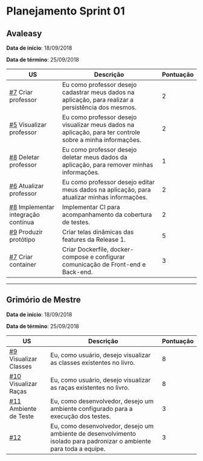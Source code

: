 # Planejamento Sprint 01

## Avaleasy

**Data de início**: 18/09/2018

**Data de término**: 25/09/2018

| US | Descrição | Pontuação |
|---|---|---|
| [#7](https://github.com/MPS-FGA/Avaleasy-backend/issues/7) Criar professor | Eu como professor desejo cadastrar meus dados na aplicação, para realizar a persistência dos mesmos. | 2 |
| [#5](https://github.com/MPS-FGA/Avaleasy-backend/issues/5) Visualizar professor | Eu como professor desejo visualizar meus dados na aplicação, para ter controle sobre a minha informações. | 2 |
| [#8](https://github.com/MPS-FGA/Avaleasy-backend/issues/8) Deletar professor | Eu como professor desejo deletar meus dados da aplicação, para remover minhas informações. | 1 |
| [#6](https://github.com/MPS-FGA/Avaleasy-backend/issues/6) Atualizar professor | Eu como professor desejo editar meus dados na aplicação, para atualizar minhas informações. | 2 |
| [#8](https://github.com/MPS-FGA/Avaleasy-app/issues/8) Implementar integração contínua| Implementar CI para acompanhamento da cobertura de testes. | 2 |
| [#9](https://github.com/MPS-FGA/Avaleasy-app/issues/9) Produzir protótipo| Criar telas dinâmicas das features da Release 1. | 5 |
| [#7](https://github.com/MPS-FGA/Avaleasy-app/issues/7) Criar container| Criar Dockerfile, docker-compose e configurar comunicação de Front-end e Back-end. | 3 |

-----------

## Grimório de Mestre

**Data de início**: 18/09/2018

**Data de término**: 25/09/2018

| US | Descrição | Pontuação |
|---|---|---|
| [#9](https://github.com/MPS-FGA/Grimorio-do-Mestre/issues/9) Visualizar Classes | Eu, como usuário, desejo visualizar as classes existentes no livro. | 8 |
| [#10](https://github.com/MPS-FGA/Grimorio-do-Mestre/issues/10) Visualizar Raças| Eu, como usuário, desejo visualizar as raças existentes no livro. | 8 |
| [#11](https://github.com/MPS-FGA/Grimorio-do-Mestre/issues/11) Ambiente de Teste | Eu, como desenvolvedor, desejo um ambiente configurado para a execução dos testes. | 3 |
| [#12](https://github.com/MPS-FGA/Grimorio-do-Mestre/issues/12) | Eu, como desenvolvedor, desejo um ambiente de desenvolvimento isolado para padronizar o ambiente para toda a equipe. | 3 |
